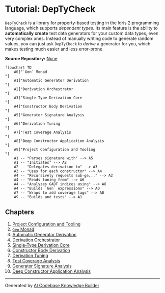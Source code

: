 # Tutorial: DepTyCheck

`DepTyCheck` is a library for property-based testing in the Idris 2 programming language, which supports *dependent types*.
Its main feature is the ability to **automatically create** test data generators for your custom data types, even very complex ones. Instead of manually writing code to generate random values, you can just ask `DepTyCheck` to *derive* a generator for you, which makes testing much easier and less error-prone.


**Source Repository:** [None](None)

```mermaid
flowchart TD
    A0["`Gen` Monad
"]
    A1["Automatic Generator Derivation
"]
    A2["Derivation Orchestrator
"]
    A3["Single-Type Derivation Core
"]
    A4["Constructor Body Derivation
"]
    A5["Generator Signature Analysis
"]
    A6["Derivation Tuning
"]
    A7["Test Coverage Analysis
"]
    A8["Deep Constructor Application Analysis
"]
    A9["Project Configuration and Tooling
"]
    A1 -- "Parses signature with" --> A5
    A1 -- "Initiates" --> A2
    A2 -- "Delegates derivation to" --> A3
    A3 -- "Uses for each constructor" --> A4
    A4 -- "Recursively requests sub-ge..." --> A2
    A4 -- "Reads tuning from" --> A6
    A4 -- "Analyzes GADT indices using" --> A8
    A4 -- "Builds `Gen` expressions" --> A0
    A7 -- "Wraps to add coverage tags" --> A0
    A9 -- "Builds and tests" --> A1
```

## Chapters

1. [Project Configuration and Tooling
](01_project_configuration_and_tooling_.md)
2. [`Gen` Monad
](02__gen__monad_.md)
3. [Automatic Generator Derivation
](03_automatic_generator_derivation_.md)
4. [Derivation Orchestrator
](04_derivation_orchestrator_.md)
5. [Single-Type Derivation Core
](05_single_type_derivation_core_.md)
6. [Constructor Body Derivation
](06_constructor_body_derivation_.md)
7. [Derivation Tuning
](07_derivation_tuning_.md)
8. [Test Coverage Analysis
](08_test_coverage_analysis_.md)
9. [Generator Signature Analysis
](09_generator_signature_analysis_.md)
10. [Deep Constructor Application Analysis
](10_deep_constructor_application_analysis_.md)


---

Generated by [AI Codebase Knowledge Builder](https://github.com/The-Pocket/Tutorial-Codebase-Knowledge)